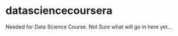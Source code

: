 datasciencecoursera
===================

Needed for Data Science Course. Not Sure what will go in here yet...
